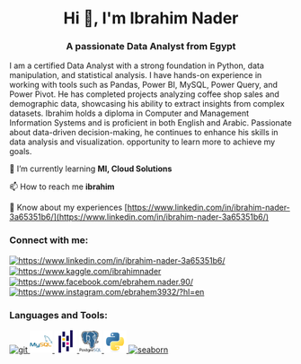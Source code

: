 <h1 align="center">Hi 👋, I'm Ibrahim Nader</h1>
<h3 align="center">A passionate Data Analyst from Egypt</h3>

I am a certified Data Analyst with a strong foundation in Python, data manipulation, and statistical analysis. I have hands-on experience in working with tools such as Pandas, Power BI, MySQL, Power Query, and Power Pivot. He has completed projects analyzing coffee shop sales and demographic data, showcasing his ability to extract insights from complex datasets. Ibrahim holds a diploma in Computer and Management Information Systems and is proficient in both English and Arabic. Passionate about data-driven decision-making, he continues to enhance his skills in data analysis and visualization. opportunity to learn more to achieve my goals.

🌱 I’m currently learning **Ml, Cloud Solutions**

📫 How to reach me **ibrahim**

📄 Know about my experiences [https://www.linkedin.com/in/ibrahim-nader-3a65351b6/](https://www.linkedin.com/in/ibrahim-nader-3a65351b6/)

<h3 align="left">Connect with me:</h3>
<p align="left">
<a href="https://linkedin.com/in/https://www.linkedin.com/in/ibrahim-nader-3a65351b6/" target="blank"><img align="center" src="https://raw.githubusercontent.com/rahuldkjain/github-profile-readme-generator/master/src/images/icons/Social/linked-in-alt.svg" alt="https://www.linkedin.com/in/ibrahim-nader-3a65351b6/" height="30" width="40" /></a>
<a href="https://kaggle.com/https://www.kaggle.com/ibrahimnader" target="blank"><img align="center" src="https://raw.githubusercontent.com/rahuldkjain/github-profile-readme-generator/master/src/images/icons/Social/kaggle.svg" alt="https://www.kaggle.com/ibrahimnader" height="30" width="40" /></a>
<a href="https://fb.com/https://www.facebook.com/ebrahem.nader.90/" target="blank"><img align="center" src="https://raw.githubusercontent.com/rahuldkjain/github-profile-readme-generator/master/src/images/icons/Social/facebook.svg" alt="https://www.facebook.com/ebrahem.nader.90/" height="30" width="40" /></a>
<a href="https://instagram.com/https://www.instagram.com/ebrahem3932/?hl=en" target="blank"><img align="center" src="https://raw.githubusercontent.com/rahuldkjain/github-profile-readme-generator/master/src/images/icons/Social/instagram.svg" alt="https://www.instagram.com/ebrahem3932/?hl=en" height="30" width="40" /></a>
</p>

<h3 align="left">Languages and Tools:</h3>
<p align="left"> <a href="https://git-scm.com/" target="_blank" rel="noreferrer"> <img src="https://www.vectorlogo.zone/logos/git-scm/git-scm-icon.svg" alt="git" width="40" height="40"/> </a> <a href="https://www.mysql.com/" target="_blank" rel="noreferrer"> <img src="https://raw.githubusercontent.com/devicons/devicon/master/icons/mysql/mysql-original-wordmark.svg" alt="mysql" width="40" height="40"/> </a> <a href="https://pandas.pydata.org/" target="_blank" rel="noreferrer"> <img src="https://raw.githubusercontent.com/devicons/devicon/2ae2a900d2f041da66e950e4d48052658d850630/icons/pandas/pandas-original.svg" alt="pandas" width="40" height="40"/> </a> <a href="https://www.postgresql.org" target="_blank" rel="noreferrer"> <img src="https://raw.githubusercontent.com/devicons/devicon/master/icons/postgresql/postgresql-original-wordmark.svg" alt="postgresql" width="40" height="40"/> </a> <a href="https://www.python.org" target="_blank" rel="noreferrer"> <img src="https://raw.githubusercontent.com/devicons/devicon/master/icons/python/python-original.svg" alt="python" width="40" height="40"/> </a> <a href="https://seaborn.pydata.org/" target="_blank" rel="noreferrer"> <img src="https://seaborn.pydata.org/_images/logo-mark-lightbg.svg" alt="seaborn" width="40" height="40"/> </a> </p>
